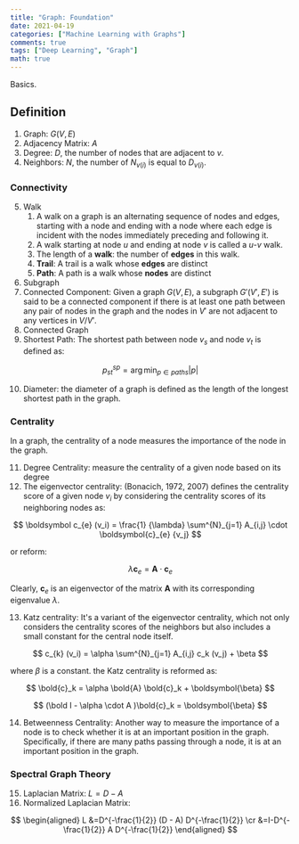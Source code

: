 ```yaml
---
title: "Graph: Foundation"
date: 2021-04-19
categories: ["Machine Learning with Graphs"]
comments: true
tags: ["Deep Learning", "Graph"]
math: true
---
```


Basics.

## Definition

1. Graph: $G(V, E)$
2. Adjacency Matrix: $A$
3. Degree: $D$, the number of nodes that are adjacent to $v$.
4. Neighbors: $N$, the number of $N_{v(i)}$ is equal to $D_{v(i)}$.

### Connectivity
5. Walk
   1. A walk on a graph is an alternating sequence of nodes and edges, starting with a node and ending with a node where each edge is incident with the nodes immediately preceding and following it.
   2. A walk starting at node $u$ and ending at node $v$ is called a $u$-$v$ walk.
   3. The length of a **walk**: the number of **edges** in this walk.
   4. **Trail**: A trail is a walk whose **edges** are distinct
   5. **Path**: A path is a walk whose **nodes** are distinct
6. Subgraph
7. Connected Component: Given a graph $G(V,E)$, a subgraph $G \prime (V \prime, E \prime)$ is said to be a connected component if there is at least one path between any pair of nodes in the graph and the nodes in $V \prime$ are not adjacent to any vertices in $V/V\prime$.
8. Connected Graph
9. Shortest Path: The shortest path between node $v_s$ and node $v_t$ is defined as:

$$
p^{sp}_{st} = \arg \min _{ p \in paths} \vert p \vert
$$


10.  Diameter: the diameter of a graph is defined as the length of the longest shortest path in the graph.

### Centrality

In a graph, the centrality of a node measures the importance of the node in the
graph.

11. Degree Centrality: measure the centrality of a given node based on its degree
12. The eigenvector centrality:  (Bonacich, 1972, 2007) defines the centrality score of a given node $v_i$ by considering the centrality scores of its neighboring nodes as:

$$
\boldsymbol c_{e} (v_i) = \frac{1} {\lambda} \sum^{N}_{j=1} A_{i,j} \cdot \boldsymbol{c}_{e} {v_j}
$$

or reform:


$$
\lambda \boldsymbol{c}_e = \boldsymbol{A} \cdot \boldsymbol{c}_e
$$


Clearly, $\boldsymbol{c}_e$ is an eigenvector of the matrix $\boldsymbol{A}$ with its corresponding eigenvalue $\lambda$.

13. Katz centrality:  It's a variant of the eigenvector centrality, which not only considers the centrality scores of the neighbors but also includes a small constant for the central node itself.

$$
c_{k} (v_i) = \alpha \sum^{N}_{j=1} A_{i,j} c_k (v_j) + \beta
$$

where $\beta$ is a constant. the Katz centrality is reformed as:

$$
\bold{c}_k = \alpha \bold{A} \bold{c}_k + \boldsymbol{\beta}
$$

$$
(\bold I - \alpha \cdot A )\bold{c}_k = \boldsymbol{\beta}
$$

14. Betweenness Centrality: Another way to measure the importance of a node is to check whether it is at an important position in the graph. Specifically, if there are many paths passing through a node, it is at an important position in the graph.

### Spectral Graph Theory

15. Laplacian Matrix: $L = D -A$
16. Normalized Laplacian Matrix: 

$$
\begin{aligned}
L &=D^{-\frac{1}{2}} (D - A) D^{-\frac{1}{2}} \cr
&=I-D^{-\frac{1}{2}} A D^{-\frac{1}{2}}
\end{aligned}
$$


